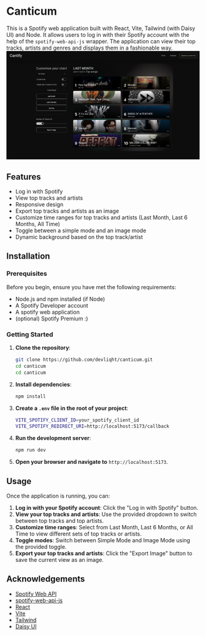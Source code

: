 # Canticum

This is a Spotify web application built with React, Vite, Tailwind (with Daisy UI) and Node. It allows users to log in with their Spotify account with the help of the ``spotify-web-api-js`` wrapper. The application can view their top tracks, artists and genres and displays them in a fashionable way.  ![Preview](https://github.com/devliqht/canticum/blob/main/canticum/src/assets/preview1.png)

## Features

- Log in with Spotify
- View top tracks and artists
- Responsive design
- Export top tracks and artists as an image
- Customize time ranges for top tracks and artists (Last Month, Last 6 Months, All Time)
- Toggle between a simple mode and an image mode
- Dynamic background based on the top track/artist

## Installation

### Prerequisites

Before you begin, ensure you have met the following requirements:

- Node.js and npm installed (if Node)
- A Spotify Developer account
- A spotify web application
- (optional) Spotify Premium :)

### Getting Started

1. **Clone the repository**:
   ```bash
   git clone https://github.com/devliqht/canticum.git
   cd canticum
   cd canticum
2. **Install dependencies**:
	 ```bash 
	npm install
3. **Create a `.env` file in the root of your project**:
	```bash
	VITE_SPOTIFY_CLIENT_ID=your_spotify_client_id
	VITE_SPOTIFY_REDIRECT_URI=http://localhost:5173/callback
4. **Run the development server**:
	```bash
	npm run dev
5. **Open your browser and navigate to** `http://localhost:5173`.

## Usage

Once the application is running, you can:

1.  **Log in with your Spotify account**: Click the "Log in with Spotify" button.
2.  **View your top tracks and artists**: Use the provided dropdown to switch between top tracks and top artists.
3.  **Customize time ranges**: Select from Last Month, Last 6 Months, or All Time to view different sets of top tracks or artists.
4.  **Toggle modes**: Switch between Simple Mode and Image Mode using the provided toggle.
5.  **Export your top tracks and artists**: Click the "Export Image" button to save the current view as an image.

## Acknowledgements

-   [Spotify Web API](https://developer.spotify.com/documentation/web-api/)
- [spotify-web-api-js](https://www.npmjs.com/package/spotify-web-api-js)
-   [React](https://reactjs.org/)
-   [Vite](https://vitejs.dev/)
- [Tailwind](https://tailwindcss.com/)
- [Daisy UI](https://daisyui.com/)
